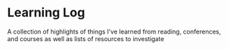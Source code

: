 # Learning Log
A collection of highlights of things I've learned from reading, conferences, and courses as well as lists of resources to investigate
